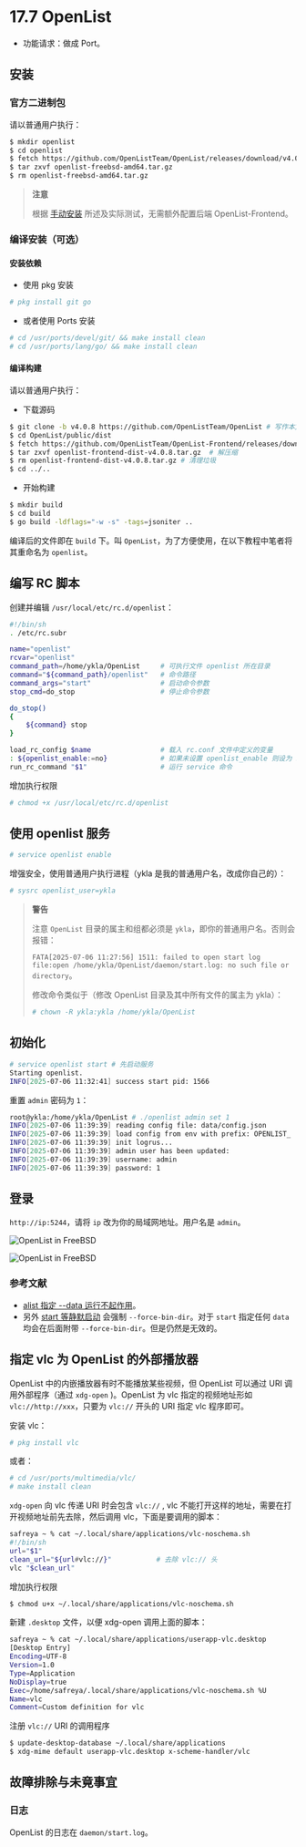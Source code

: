 # 17.7 OpenList

- 功能请求：做成 Port。

## 安装

### 官方二进制包

请以普通用户执行：

```sh
$ mkdir openlist
$ cd openlist
$ fetch https://github.com/OpenListTeam/OpenList/releases/download/v4.0.8/openlist-freebsd-amd64.tar.gz
$ tar zxvf openlist-freebsd-amd64.tar.gz
$ rm openlist-freebsd-amd64.tar.gz
```

>**注意**
>
>根据 [手动安装](https://docs.oplist.org/zh/guide/install/manual.html) 所述及实际测试，无需额外配置后端 OpenList-Frontend。

### 编译安装（可选）


#### 安装依赖

- 使用 pkg 安装

```sh
# pkg install git go
```

- 或者使用 Ports 安装

```sh
# cd /usr/ports/devel/git/ && make install clean
# cd /usr/ports/lang/go/ && make install clean
```

#### 编译构建

请以普通用户执行：

- 下载源码

```sh
$ git clone -b v4.0.8 https://github.com/OpenListTeam/OpenList # 写作本文时，最新版本为 v4.0.8
$ cd OpenList/public/dist
$ fetch https://github.com/OpenListTeam/OpenList-Frontend/releases/download/v4.0.8/openlist-frontend-dist-v4.0.8.tar.gz  # 这是前端部分，官方已经编译好的，注意要和后端版本相对应，即也是 v4.0.8
$ tar zxvf openlist-frontend-dist-v4.0.8.tar.gz  # 解压缩
$ rm openlist-frontend-dist-v4.0.8.tar.gz # 清理垃圾
$ cd ../..
```

- 开始构建

```bash
$ mkdir build
$ cd build
$ go build -ldflags="-w -s" -tags=jsoniter ..
```
 
编译后的文件即在 `build` 下。叫 `OpenList`，为了方便使用，在以下教程中笔者将其重命名为 `openlist`。


## 编写 RC 脚本

创建并编辑 `/usr/local/etc/rc.d/openlist`：

```sh
#!/bin/sh
. /etc/rc.subr

name="openlist"
rcvar="openlist"
command_path=/home/ykla/OpenList     # 可执行文件 openlist 所在目录
command="${command_path}/openlist"   # 命令路径
command_args="start"                 # 启动命令参数
stop_cmd=do_stop                     # 停止命令参数

do_stop()
{
    ${command} stop
}

load_rc_config $name                 # 载入 rc.conf 文件中定义的变量
: ${openlist_enable:=no}             # 如果未设置 openlist_enable 则设为 no
run_rc_command "$1"                  # 运行 service 命令
```

增加执行权限

```sh
# chmod +x /usr/local/etc/rc.d/openlist
```

## 使用 openlist 服务

```sh
# service openlist enable
```

增强安全，使用普通用户执行进程（ykla 是我的普通用户名，改成你自己的）：

```sh
# sysrc openlist_user=ykla
```

>**警告**
>
>注意 `OpenList` 目录的属主和组都必须是 `ykla`，即你的普通用户名。否则会报错：
>
>`FATA[2025-07-06 11:27:56] 1511: failed to open start log file:open /home/ykla/OpenList/daemon/start.log: no such file or directory`。
>
>修改命令类似于（修改 OpenList 目录及其中所有文件的属主为 ykla）：
>
>```sh
># chown -R ykla:ykla /home/ykla/OpenList
>```

## 初始化

```sh
# service openlist start # 先启动服务
Starting openlist.
INFO[2025-07-06 11:32:41] success start pid: 1566
```

重置 `admin` 密码为 `1`：

```sh
root@ykla:/home/ykla/OpenList # ./openlist admin set 1 
INFO[2025-07-06 11:39:39] reading config file: data/config.json        
INFO[2025-07-06 11:39:39] load config from env with prefix: OPENLIST_  
INFO[2025-07-06 11:39:39] init logrus...                               
INFO[2025-07-06 11:39:39] admin user has been updated:                 
INFO[2025-07-06 11:39:39] username: admin                              
INFO[2025-07-06 11:39:39] password: 1  
```

## 登录

`http://ip:5244`，请将 `ip` 改为你的局域网地址。用户名是 `admin`。

![OpenList in FreeBSD](../.gitbook/assets/alist.png)

![OpenList in FreeBSD](../.gitbook/assets/alist2.png)

### 参考文献

- [alist 指定 --data 运行不起作用](https://github.com/AlistGo/alist/issues/2580)。
- 另外 [start 等静默启动](https://alist.nn.ci/zh/guide/install/manual.html#%E5%AE%88%E6%8A%A4%E8%BF%9B%E7%A8%8B) 会强制 `--force-bin-dir`。对于 `start` 指定任何 `data` 均会在后面附带  `--force-bin-dir`。但是仍然是无效的。

## 指定 vlc 为 OpenList 的外部播放器

OpenList 中的内嵌播放器有时不能播放某些视频，但 OpenList 可以通过 URI 调用外部程序（通过 `xdg-open` )。OpenList 为 vlc 指定的视频地址形如 `vlc://http://xxx`，只要为 `vlc://` 开头的 URI 指定 vlc 程序即可。

安装 vlc：

```sh
# pkg install vlc
```

或者：

```sh
# cd /usr/ports/multimedia/vlc/ 
# make install clean
```

`xdg-open` 向 vlc 传递 URI 时会包含 `vlc://` , vlc 不能打开这样的地址，需要在打开视频地址前先去除，然后调用 vlc，下面是要调用的脚本：

```sh
safreya ~ % cat ~/.local/share/applications/vlc-noschema.sh
#!/bin/sh
url="$1"
clean_url="${url#vlc://}"           # 去除 vlc:// 头
vlc "$clean_url"
```

增加执行权限

```sh
$ chmod u+x ~/.local/share/applications/vlc-noschema.sh
```

新建 `.desktop` 文件，以便 xdg-open 调用上面的脚本：

```sh
safreya ~ % cat ~/.local/share/applications/userapp-vlc.desktop
[Desktop Entry]
Encoding=UTF-8
Version=1.0
Type=Application
NoDisplay=true
Exec=/home/safreya/.local/share/applications/vlc-noschema.sh %U
Name=vlc
Comment=Custom definition for vlc
```

注册 `vlc://` URI 的调用程序

```sh
$ update-desktop-database ~/.local/share/applications
$ xdg-mime default userapp-vlc.desktop x-scheme-handler/vlc
```

## 故障排除与未竟事宜

### 日志

OpenList 的日志在 `daemon/start.log`。
